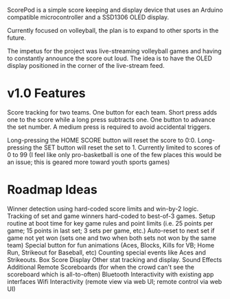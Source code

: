 ScorePod is a simple score keeping and display device that uses an Arduino compatible microcontroller and a SSD1306 OLED display.

Currently focused on volleyball, the plan is to expand to other sports in the future.

The impetus for the project was live-streaming volleyball games and having to constantly announce the score out loud. The idea is to have the OLED display positioned in the corner of the live-stream feed.

v1.0 Features
=====================
Score tracking for two teams.
One button for each team.  Short press adds one to the score while a long press subtracts one.
One button to advance the set number.  A medium press is required to avoid accidental triggers.

Long-pressing the HOME SCORE button will reset the score to 0:0.
Long-pressing the SET button will reset the set to 1.
Currently limited to scores of 0 to 99 (I feel like only pro-basketball is one of the few places this would be an issue; this is geared more toward youth sports games)

Roadmap Ideas
======================
Winner detection using hard-coded score limits and win-by-2 logic.
Tracking of set and game winners hard-coded to best-of-3 games.
Setup routine at boot time for key game rules and point limits (i.e. 25 points per game; 15 points in last set; 3 sets per game, etc.)
Auto-reset to next set if game not yet won (sets one and two when both sets not won by the same team)
Special button for fun animations (Aces, Blocks, Kills for VB; Home Run, Strikeout for Baseball, etc)
Counting special events like Aces and Strikeouts.
Box Score Display
Other stat tracking and display.
Sound Effects
Additional Remote Scoreboards (for when the crowd can't see the scoreboard which is all-to-often)
Bluetooth Interactivity with existing app interfaces
Wifi Interactivity (remote view via web UI; remote control via web UI)
